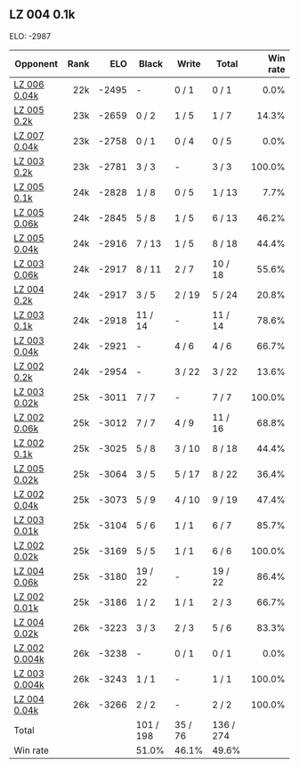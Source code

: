 ## LZ 004 0.1k ##

ELO: -2987

Opponent | Rank | ELO | Black | Write | Total | Win rate
---------|-----:|----:|-------|-------|-------|-------:
[LZ 006 0.04k](LZ%20006%200.04k.md) | 22k | -2495 | - | 0 / 1 | 0 / 1 | 0.0%
[LZ 005 0.2k](LZ%20005%200.2k.md) | 23k | -2659 | 0 / 2 | 1 / 5 | 1 / 7 | 14.3%
[LZ 007 0.04k](LZ%20007%200.04k.md) | 23k | -2758 | 0 / 1 | 0 / 4 | 0 / 5 | 0.0%
[LZ 003 0.2k](LZ%20003%200.2k.md) | 23k | -2781 | 3 / 3 | - | 3 / 3 | 100.0%
[LZ 005 0.1k](LZ%20005%200.1k.md) | 24k | -2828 | 1 / 8 | 0 / 5 | 1 / 13 | 7.7%
[LZ 005 0.06k](LZ%20005%200.06k.md) | 24k | -2845 | 5 / 8 | 1 / 5 | 6 / 13 | 46.2%
[LZ 005 0.04k](LZ%20005%200.04k.md) | 24k | -2916 | 7 / 13 | 1 / 5 | 8 / 18 | 44.4%
[LZ 003 0.06k](LZ%20003%200.06k.md) | 24k | -2917 | 8 / 11 | 2 / 7 | 10 / 18 | 55.6%
[LZ 004 0.2k](LZ%20004%200.2k.md) | 24k | -2917 | 3 / 5 | 2 / 19 | 5 / 24 | 20.8%
[LZ 003 0.1k](LZ%20003%200.1k.md) | 24k | -2918 | 11 / 14 | - | 11 / 14 | 78.6%
[LZ 003 0.04k](LZ%20003%200.04k.md) | 24k | -2921 | - | 4 / 6 | 4 / 6 | 66.7%
[LZ 002 0.2k](LZ%20002%200.2k.md) | 24k | -2954 | - | 3 / 22 | 3 / 22 | 13.6%
[LZ 003 0.02k](LZ%20003%200.02k.md) | 25k | -3011 | 7 / 7 | - | 7 / 7 | 100.0%
[LZ 002 0.06k](LZ%20002%200.06k.md) | 25k | -3012 | 7 / 7 | 4 / 9 | 11 / 16 | 68.8%
[LZ 002 0.1k](LZ%20002%200.1k.md) | 25k | -3025 | 5 / 8 | 3 / 10 | 8 / 18 | 44.4%
[LZ 005 0.02k](LZ%20005%200.02k.md) | 25k | -3064 | 3 / 5 | 5 / 17 | 8 / 22 | 36.4%
[LZ 002 0.04k](LZ%20002%200.04k.md) | 25k | -3073 | 5 / 9 | 4 / 10 | 9 / 19 | 47.4%
[LZ 003 0.01k](LZ%20003%200.01k.md) | 25k | -3104 | 5 / 6 | 1 / 1 | 6 / 7 | 85.7%
[LZ 002 0.02k](LZ%20002%200.02k.md) | 25k | -3169 | 5 / 5 | 1 / 1 | 6 / 6 | 100.0%
[LZ 004 0.06k](LZ%20004%200.06k.md) | 25k | -3180 | 19 / 22 | - | 19 / 22 | 86.4%
[LZ 002 0.01k](LZ%20002%200.01k.md) | 25k | -3186 | 1 / 2 | 1 / 1 | 2 / 3 | 66.7%
[LZ 004 0.02k](LZ%20004%200.02k.md) | 26k | -3223 | 3 / 3 | 2 / 3 | 5 / 6 | 83.3%
[LZ 002 0.004k](LZ%20002%200.004k.md) | 26k | -3238 | - | 0 / 1 | 0 / 1 | 0.0%
[LZ 003 0.004k](LZ%20003%200.004k.md) | 26k | -3243 | 1 / 1 | - | 1 / 1 | 100.0%
[LZ 004 0.04k](LZ%20004%200.04k.md) | 26k | -3266 | 2 / 2 | - | 2 / 2 | 100.0%
Total | | | 101 / 198 | 35 / 76 | 136 / 274 | 
Win rate| | | 51.0% | 46.1% | 49.6% | 
